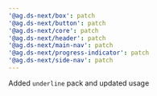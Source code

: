 ```yaml
---
'@ag.ds-next/box': patch
'@ag.ds-next/button': patch
'@ag.ds-next/core': patch
'@ag.ds-next/header': patch
'@ag.ds-next/main-nav': patch
'@ag.ds-next/progress-indicator': patch
'@ag.ds-next/side-nav': patch
---
```


Added `underline` pack and updated usage
